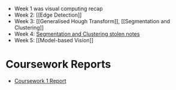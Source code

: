 - Week 1 was visual computing recap
- Week 2: [[Edge Detection]]
- Week 3: [[Generalised Hough Transform]], [[Segmentation and Clustering]]
- Week 4: [Segmentation and Clustering stolen notes](Computer_Vision_Week4.pdf)
- Week 5: [[Model-based Vision]]
# Coursework Reports
- [Coursework 1 Report](Year%203/Second%20Semester/Computer%20Vision/Coursework%201%20Report.md)